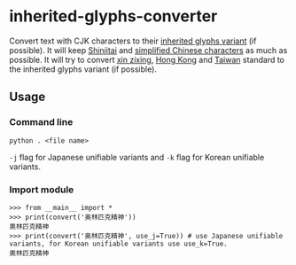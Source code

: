 # inherited-glyphs-converter
 Convert text with CJK characters to their [inherited glyphs variant](https://en.wikipedia.org/wiki/Jiu_zixing) (if possible).
 It will keep [Shinjitai](https://en.wikipedia.org/wiki/Shinjitai) and [simplified Chinese characters](https://en.wikipedia.org/wiki/Simplified_Chinese_characters) as much as possible. It will try to convert [xin zixing](https://en.wikipedia.org/wiki/Xin_zixing), [Hong Kong](https://en.wikipedia.org/wiki/List_of_Graphemes_of_Commonly-Used_Chinese_Characters) and [Taiwan](https://en.wikipedia.org/wiki/Standard_Form_of_National_Characters) standard to the inherited glyphs variant (if possible).
 
 ## Usage
 
 ### Command line
 
	python . <file name>
 `-j` flag for Japanese unifiable variants and `-k` flag for Korean unifiable variants.
 
 ### Import module
    >>> from __main__ import *
    >>> print(convert('奥林匹克精神'))
    奧林匹克精神
    >>> print(convert('奥林匹克精神', use_j=True)) # use Japanese unifiable variants, for Korean unifiable variants use use_k=True.
    奧林匹克精神
	